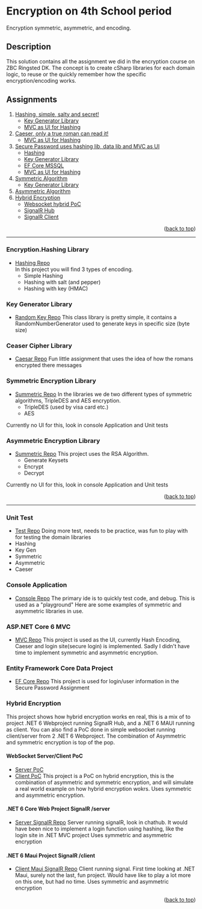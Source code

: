 <a name="readme-top"></a>

# Encryption on 4th School period

Encryption symmetric, asymmetric, and encoding. 


## Description

This solution contains all the assignment we did in the encryption course on ZBC Ringsted DK.
The concept is to create cSharp libraries for each domain logic, to reuse or the quickly remember how the
specific encryption/encoding works. 

## Assignments


  <ol>
    <li>
      <a href="### Encryption.Hashing Library">Hashing, simple, salty and secret!</a>
      <ul>
        <li><a href="### Key Generator Library">Key Generator Library</a></li>
        <li><a href="### ASP.NET Core 6 MVC">MVC as UI for Hashing</a></li>
      </ul>
    </li>
    <li>
      <a href="### Ceaser Cipher Library">Caeser, only a true roman can read it!</a>
      <ul>
        <li><a href="### ASP.NET Core 6 MVC">MVC as UI for Hashing</a></li>
      </ul>
    </li>
    <li>
      <a href="### ASP.NET Core 6 MVC">Secure Password uses hashing lib, data lib and MVC as UI</a>
      <ul>
        <li><a href="### Encryption.Hashing Library">Hashing</a></li>
        <li><a href="### Key Generator Library">Key Generator Library</a></li>
        <li><a href="### Entity Framework Core Data Project">EF Core MSSQL</a></li>
        <li><a href="### ASP.NET Core 6 MVC">MVC as UI for Hashing</a></li>
      </ul>
    </li>
    <li>
      <a href="### Symmetric Encryption Library">Symmetric Algorithm</a>
      <ul>
        <li><a href="### Key Generator Library">Key Generator Library</a></li>
      </ul>
    </li>
    <li>
      <a href="### Asymmetric Encryption Library">Asymmetric Algorithm</a>      
    </li>
    <li>
      <a href="### Asymmetric Encryption Library">Hybrid Encryption</a>
      <ul>
        <li><a href="#### WebSocket Server/Client PoC">Websocket hybrid PoC</a></li>
        <li><a href="#### .NET 6 Core Web Project SignalR /server">SignalR Hub</a></li>
        <li><a href="#### .NET 6 Maui Project SignalR /client">SignalR Client</a></li>
      </ul>    
    </li>
  </ol>

<p align="right">(<a href="#readme-top">back to top</a>)</p>

<hr>

### Encryption.Hashing Library

* <a href="https://github.com/anit3k/H4_Encryption/tree/main/Encryption.Hashing">Hashing Repo</a> <br>
In this project you will find 3 types of encoding.
    * Simple Hashing
    * Hashing with salt (and pepper)
    * Hashing with key (HMAC)


### Key Generator Library

* <a href="https://github.com/anit3k/H4_Encryption/tree/main/Encryption.KeyGenerator">Random Key Repo</a>
This class library is pretty simple, it contains a RandomNumberGenerator used to generate keys in specific size (byte size)


### Ceaser Cipher Library

* <a href="https://github.com/anit3k/H4_Encryption/tree/main/Encryption.CaesarCipher">Caesar Repo</a>
Fun little assignment that uses the idea of how the romans encrypted there messages


### Symmetric Encryption Library

* <a href="https://github.com/anit3k/H4_Encryption/tree/main/Encryption.Symmetric">Summetric Repo</a>
In the libraries we de two different types of symmetric algorithms, TripleDES and AES encryption.
    * TripleDES (used by visa card etc.)
    * AES

Currently no UI for this, look in console Application and Unit tests


### Asymmetric Encryption Library

* <a href="https://github.com/anit3k/H4_Encryption/tree/main/Encryption.Symmetric">Summetric Repo</a>
This project uses the RSA Algorithm.
    * Generate Keysets
    * Encrypt
    * Decrypt

Currently no UI for this, look in console Application and Unit tests

<p align="right">(<a href="#readme-top">back to top</a>)</p>

<hr>

### Unit Test

* <a href="https://github.com/anit3k/H4_Encryption/tree/main/Encryption.Test">Test Repo</a>
Doing more test, needs to be practice, was fun to play with for testing the domain libraries
* Hashing
* Key Gen
* Symmetric
* Asymmetric
* Caeser

### Console Application

* <a href="https://github.com/anit3k/H4_Encryption/tree/main/Encryption.Console">Console Repo</a>
The primary ide is to quickly test code, and debug. This is used as a "playground"
Here are some examples of symmetric and asymmetric libraries in use.

### ASP.NET Core 6 MVC

* <a href="https://github.com/anit3k/H4_Encryption/tree/main/Encryption.MVC">MVC Repo</a>
This project is used as the UI, currently Hash Encoding, Caeser and login site(secure login) is implemented.
Sadly I didn't have time to implement symmetric and asymmetric encryption.


### Entity Framework Core Data Project

* <a href="https://github.com/anit3k/H4_Encryption/tree/main/Encryption.Data">EF Core Repo</a>
This project is used for login/user information in the Secure Password Assignment


### Hybrid Encryption

This project shows how hybrid encryption works en real, this is a mix of to project .NET 6 Webproject running SignalR Hub, and a .NET 6 MAUI running as client.
You can also find a PoC done in simple websocket running client/server from 2 .NET 6 Webproject. The combination of Asymmetric and symmetric encryption is top of the pop.

#### WebSocket Server/Client PoC

* <a href="https://github.com/anit3k/H4_Encryption/tree/main/Encryption.WebServer">Server PoC</a>
* <a href="https://github.com/anit3k/H4_Encryption/tree/main/Encryption.WebClient">Client PoC</a>
This project is a PoC on hybrid encryption, this is the combination of asymmetric and symmetric encryption, and will simulate a real world example on
how hybrid encryption wokrs. Uses symmetric and asymmetric encryption.


#### .NET 6 Core Web Project SignalR /server

* <a href="https://github.com/anit3k/H4_Encryption/tree/main/Encryption.SignalRHub">Server SignalR Repo</a>
Server running signalR, look in chathub. It would have been nice to implement a login function using hashing, like the login site in .NET MVC project
Uses symmetric and asymmetric encryption


#### .NET 6 Maui Project SignalR /client

* <a href="https://github.com/anit3k/H4_Encryption/tree/main/Encryption.MauiSecureChatApp">Client Maui SignalR Repo</a>
Client running signal. First time looking at .NET Maui, surely not the last, fun project. Would have like to play a lot more on this one, but had no time.
Uses symmetric and asymmetric encryption

<p align="right">(<a href="#readme-top">back to top</a>)</p>